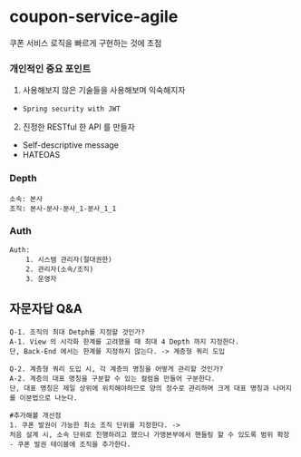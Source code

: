 # coupon-service-agile
쿠폰 서비스 로직을 빠르게 구현하는 것에 초점
### 개인적인 중요 포인트
1. 사용해보지 않은 기술들을 사용해보며 익숙해지자
- `Spring security with JWT`
2. 진정한 RESTful 한 API 를 만들자
- Self-descriptive message
- HATEOAS

### Depth
```
소속: 본사
조직: 본사-분사-분사_1-분사_1_1
```

### Auth
```
Auth:
    1. 시스템 관리자(절대권한)
    2. 관리자(소속/조직)
    3. 운영자
```

## 자문자답 Q&A

```
Q-1. 조직의 최대 Detph를 지정할 것인가?
A-1. View 의 시각화 한계를 고려했을 때 최대 4 Depth 까지 지정한다.
단, Back-End 에서는 한계를 지정하지 않는다. -> 계층형 쿼리 도입

Q-2. 계층형 쿼리 도입 시, 각 계층의 명칭을 어떻게 관리할 것인가?
A-2. 계층의 대표 명칭을 구분할 수 있는 컬럼을 만들어 구분한다.
단, 대표 명칭은 제일 상위에 위치해야하므로 양의 정수로 관리하며 크게 대표 명칭과 나머지를 이분법으로 나눈다.
```


```
#추가해볼 개선점
1. 쿠폰 발권이 가능한 최소 조직 단위를 지정한다. -> 
처음 설계 시, 소속 단위로 진행하려고 했으나 가맹본부에서 핸들링 할 수 있도록 범위 확장
- 쿠폰 발권 테이블에 조직을 추가한다.

```
